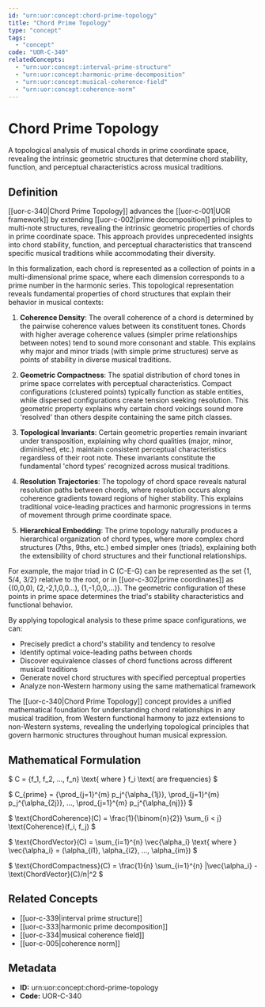 ```yaml
---
id: "urn:uor:concept:chord-prime-topology"
title: "Chord Prime Topology"
type: "concept"
tags:
  - "concept"
code: "UOR-C-340"
relatedConcepts:
  - "urn:uor:concept:interval-prime-structure"
  - "urn:uor:concept:harmonic-prime-decomposition"
  - "urn:uor:concept:musical-coherence-field"
  - "urn:uor:concept:coherence-norm"
---
```


# Chord Prime Topology

A topological analysis of musical chords in prime coordinate space, revealing the intrinsic geometric structures that determine chord stability, function, and perceptual characteristics across musical traditions.

## Definition

[[uor-c-340|Chord Prime Topology]] advances the [[uor-c-001|UOR framework]] by extending [[uor-c-002|prime decomposition]] principles to multi-note structures, revealing the intrinsic geometric properties of chords in prime coordinate space. This approach provides unprecedented insights into chord stability, function, and perceptual characteristics that transcend specific musical traditions while accommodating their diversity.

In this formalization, each chord is represented as a collection of points in a multi-dimensional prime space, where each dimension corresponds to a prime number in the harmonic series. This topological representation reveals fundamental properties of chord structures that explain their behavior in musical contexts:

1. **Coherence Density**: The overall coherence of a chord is determined by the pairwise coherence values between its constituent tones. Chords with higher average coherence values (simpler prime relationships between notes) tend to sound more consonant and stable. This explains why major and minor triads (with simple prime structures) serve as points of stability in diverse musical traditions.

2. **Geometric Compactness**: The spatial distribution of chord tones in prime space correlates with perceptual characteristics. Compact configurations (clustered points) typically function as stable entities, while dispersed configurations create tension seeking resolution. This geometric property explains why certain chord voicings sound more 'resolved' than others despite containing the same pitch classes.

3. **Topological Invariants**: Certain geometric properties remain invariant under transposition, explaining why chord qualities (major, minor, diminished, etc.) maintain consistent perceptual characteristics regardless of their root note. These invariants constitute the fundamental 'chord types' recognized across musical traditions.

4. **Resolution Trajectories**: The topology of chord space reveals natural resolution paths between chords, where resolution occurs along coherence gradients toward regions of higher stability. This explains traditional voice-leading practices and harmonic progressions in terms of movement through prime coordinate space.

5. **Hierarchical Embedding**: The prime topology naturally produces a hierarchical organization of chord types, where more complex chord structures (7ths, 9ths, etc.) embed simpler ones (triads), explaining both the extensibility of chord structures and their functional relationships.

For example, the major triad in C (C-E-G) can be represented as the set {1, 5/4, 3/2} relative to the root, or in [[uor-c-302|prime coordinates]] as {(0,0,0), (2,-2,1,0,0...), (1,-1,0,0,...)}. The geometric configuration of these points in prime space determines the triad's stability characteristics and functional behavior.

By applying topological analysis to these prime space configurations, we can:

- Precisely predict a chord's stability and tendency to resolve
- Identify optimal voice-leading paths between chords
- Discover equivalence classes of chord functions across different musical traditions
- Generate novel chord structures with specified perceptual properties
- Analyze non-Western harmony using the same mathematical framework

The [[uor-c-340|Chord Prime Topology]] concept provides a unified mathematical foundation for understanding chord relationships in any musical tradition, from Western functional harmony to jazz extensions to non-Western systems, revealing the underlying topological principles that govern harmonic structures throughout human musical expression.

## Mathematical Formulation

$
C = \{f_1, f_2, ..., f_n\} \text{ where } f_i \text{ are frequencies}
$

$
C_{prime} = \{\prod_{j=1}^{m} p_j^{\alpha_{1j}}, \prod_{j=1}^{m} p_j^{\alpha_{2j}}, ..., \prod_{j=1}^{m} p_j^{\alpha_{nj}}\}
$

$
\text{ChordCoherence}(C) = \frac{1}{\binom{n}{2}} \sum_{i < j} \text{Coherence}(f_i, f_j)
$

$
\text{ChordVector}(C) = \sum_{i=1}^{n} \vec{\alpha_i} \text{ where } \vec{\alpha_i} = (\alpha_{i1}, \alpha_{i2}, ..., \alpha_{im})
$

$
\text{ChordCompactness}(C) = \frac{1}{n} \sum_{i=1}^{n} |\vec{\alpha_i} - \text{ChordVector}(C)/n|^2
$

## Related Concepts

- [[uor-c-339|interval prime structure]]
- [[uor-c-333|harmonic prime decomposition]]
- [[uor-c-334|musical coherence field]]
- [[uor-c-005|coherence norm]]

## Metadata

- **ID:** urn:uor:concept:chord-prime-topology
- **Code:** UOR-C-340
